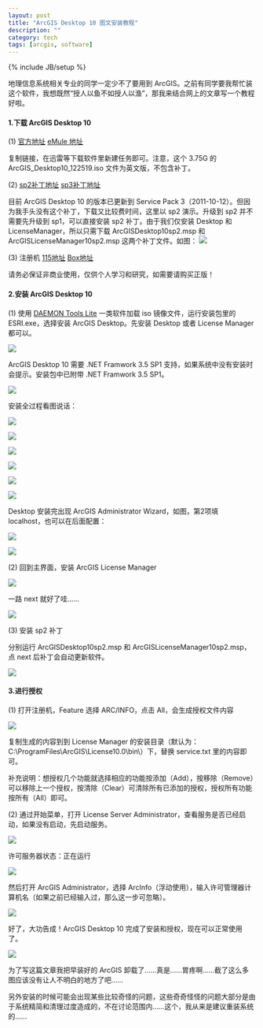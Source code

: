 ```yaml
---
layout: post
title: "ArcGIS Desktop 10 图文安装教程"
description: ""
category: tech
tags: [arcgis, software]
---
```

{% include JB/setup %}

地理信息系统相关专业的同学一定少不了要用到 ArcGIS。之前有同学要我帮忙装这个软件，我想既然“授人以鱼不如授人以渔”，那我来结合网上的文章写一个教程好啦。

#### 1.下载 ArcGIS Desktop 10

(1) [官方地址](http://software.esri.com/akdlm/software/arcgis/10.0/final/ArcGIS_Desktop10_122519.iso?downloadID=FA0A478D-1C44-4915-83E1-4BC130EBFF48&__gda__=1283497777_a635b797d7b418fd134cf372fc88e67e&ext=.iso&__gdb__=1283497778_cc0ecad33f057a2fbbe5b79fc5d77825&fileExt=.iso)  [eMule 地址](ed2k://|file|ArcGIS_Desktop10_122519.iso|4031676416|B77214643D9068A51826E4B77365B4C7|h=ABDJVPGGZJEMVNIA24SBT42D2B7C3HJS|/)

复制链接，在迅雷等下载软件里新建任务即可。注意，这个 3.75G 的 ArcGIS_Desktop10_122519.iso 文件为英文版，不包含补丁。

(2) [sp2补丁地址](http://resources.arcgis.com/zh-cn/content/patches-and-service-packs?fa=viewPatch&PID=15&MetaID=1752)  [sp3补丁地址](http://resources.arcgis.com/zh-cn/content/patches-and-service-packs?fa=viewPatch&PID=15&MetaID=1807)

目前 ArcGIS Desktop 10 的版本已更新到 Service Pack 3（2011-10-12）。但因为我手头没有这个补丁，下载又比较费时间，这里以 sp2 演示。升级到 sp2 并不需要先升级到 sp1，可以直接安装 sp2 补丁。由于我们仅安装 Desktop 和 LicenseManager，所以只需下载 ArcGISDesktop10sp2.msp 和 ArcGISLicenseManager10sp2.msp 这两个补丁文件。如图：
![](http://farm8.staticflickr.com/7036/7112394987_baa93b3916_z.jpg)

(3) 注册机 [115地址](http://115.com/file/dn3p6nh8#) [Box地址](http://www.box.com/s/elb10n41962jmbujrm0v)

请务必保证非商业使用，仅供个人学习和研究，如需要请购买正版！

#### 2.安装 ArcGIS Desktop 10

(1) 使用 [DAEMON Tools Lite](http://www.xngq.com/products/dtLite) 一类软件加载 iso 镜像文件，运行安装包里的 ESRI.exe，选择安装 ArcGIS Desktop。先安装 Desktop 或者 License Manager 都可以。

![](http://farm9.staticflickr.com/8007/6966317916_c0ded6745a_z.jpg)

ArcGIS Desktop 10 需要 .NET Framwork 3.5 SP1 支持，如果系统中没有安装时会提示。安装包中已附带 .NET Framwork 3.5 SP1。

![](http://farm8.staticflickr.com/7240/7112394707_569b98c6c1_z.jpg)

安装全过程看图说话：

![](http://farm8.staticflickr.com/7125/6966317674_30d34d9f67_z.jpg)

![](http://farm6.staticflickr.com/5463/7112394517_39d2f8c131_z.jpg)

![](http://farm6.staticflickr.com/5442/7112394415_517964e0fb_z.jpg)

![](http://farm9.staticflickr.com/8007/6966316890_32cc38d472_z.jpg)

![](http://farm8.staticflickr.com/7109/7112394005_759ac56f22_z.jpg)

![](http://farm8.staticflickr.com/7051/6966316786_dc35a49398_z.jpg)

Desktop 安装完出现 ArcGIS Administrator Wizard，如图，第2项填 localhost，也可以在后面配置：

![](http://farm8.staticflickr.com/7248/7112393523_f563a365da_z.jpg)

![](http://farm8.staticflickr.com/7062/6966317178_5167ac4a4c_z.jpg)

(2) 回到主界面，安装 ArcGIS License Manager

![](http://farm8.staticflickr.com/7069/6966317336_1fac231855_z.jpg)

一路 next 就好了哇……

![](http://farm6.staticflickr.com/5441/6966316108_68ec96bb76_z.jpg)

(3) 安装 sp2 补丁

分别运行 ArcGISDesktop10sp2.msp 和 ArcGISLicenseManager10sp2.msp，点 next 后补丁会自动更新软件。

![](http://farm8.staticflickr.com/7109/7112392903_0506de48ae_z.jpg)

#### 3.进行授权

(1) 打开注册机，Feature 选择 ARC/INFO，点击 All，会生成授权文件内容

![](http://farm8.staticflickr.com/7244/7115473181_507cfe85de_z.jpg)

复制生成的内容到到 License Manager 的安装目录（默认为：C:\ProgramFiles\ArcGIS\License10.0\bin\）下，替换 service.txt 里的内容即可。

补充说明：想授权几个功能就选择相应的功能按添加（Add），按移除（Remove）可以移除上一个授权，按清除（Clear）可清除所有已添加的授权，授权所有功能按所有（All）即可。

(2) 通过开始菜单，打开 License Server Administrator，查看服务是否已经启动，如果没有启动，先启动服务。

![](http://farm8.staticflickr.com/7185/6966316422_0f8ae60ca1_z.jpg)

许可服务器状态：正在运行

![](http://farm8.staticflickr.com/7063/7112393409_40686b0fb8_z.jpg)

然后打开 ArcGIS Administrator，选择 ArcInfo（浮动使用），输入许可管理器计算机名（如果之前已经输入过，那么这一步可忽略）。

![](http://farm8.staticflickr.com/7120/7112393209_3d1a54b62f_z.jpg)

好了，大功告成！ArcGIS Desktop 10 完成了安装和授权，现在可以正常使用了。

![](http://farm8.staticflickr.com/7179/6966316220_bbd3ae28ef_z.jpg)

为了写这篇文章我把早装好的 ArcGIS 卸载了……真是……胃疼啊……截了这么多图应该没有让人不明白的地方了吧……

另外安装的时候可能会出现某些比较奇怪的问题，这些奇奇怪怪的问题大部分是由于系统精简和清理过度造成的，不在讨论范围内……这个，我从来是建议重装系统的……